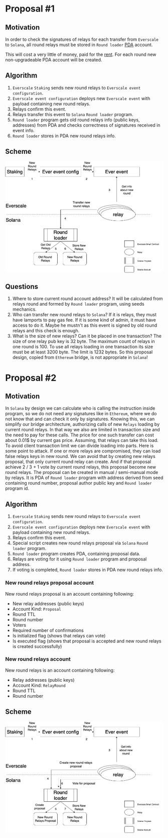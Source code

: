 # Proposal #1

## Motivation

In order to check the signatures of relays for each transfer from `Everscale` to `Solana`, all round relays must be stored in `Round loader` [PDA](https://pencilflip.medium.com/learning-solana-3-what-is-a-program-derived-address-732b06def7c1) account. 

This will cost a very little of money, paid for the [rent](https://docs.solana.com/developing/programming-model/accounts#rent). 
For each round new non-upgradeable PDA account will be created.

## Algorithm

1. `Everscale` `Staking` sends new round relays to `Everscale event configuration`.
2. `Everscale event configuration` deploys new `Everscale event` with payload containing new round relays.
3. Relays confirm this event.
4. Relays transfer this event to `Solana` `Round loader` program.
5. `Round loader` program gets old round relays info (public keys, addresses) from PDA and checks correctness of signatures received in event info.
6. `Round loader` stores in PDA new round relays info.

## Scheme

![Relays round loading](../png/relays_round_loading.png "Relays round loading")

## Questions

1. Where to store current round account address?
It will be calculated from relays round and formed by `Round loader` program, using seeds mechanics.
2. Who can transfer new round relays to `Solana`?
If it is relays, they must have lamports to pay gas fee. 
If it is some kind of admin, it must have access to do it. Maybe he mustn't as this event is signed by old round relays and this check is enough.
3. What is the size of new relays? Can it be placed in one transaction?
The size of one relay pub key is 32 byte. The maximum count of relays in one round is 100. To use all relays loading in one transaction
its size must be at least 3200 byte. The limit is 1232 bytes. So this proposal design, copied from `Ethereum` bridge, is not appropriate in `Solana`! 

# Proposal #2

## Motivation

In `Solana` by design we can calculate who is calling the instruction inside program, so we do not need any signatures like in `Ethereum`, where we do not know that and can 
check it only by signatures. Knowing this, we can simplify our bridge architecture, authorizing calls of new `Relays` loading by current round relays. 
In that way we also are limited in transaction size and the need to pay for these calls.
The price for one such transfer can cost about 0.01$ by current gas price. Assuming, that relays can take this load.
To avoid client transaction limit we can divide loading into parts.
Here is some point to attack. If one or more relays are compromised, they can load false relays keys in new round.
We can avoid that by creating new relays proposal, that only current round relay can create. And if that proposal 
achieve 2 / 3 + 1 vote by current round relays, this proposal become new round relays. 
The proposal can be created in manual / semi-manual mode by relays. It is PDA of `Round loader` program with address derived
from seed containing round number, proposal author public key and `Round loader` program id.

## Algorithm

1. `Everscale` `Staking` sends new round relays to `Everscale event configuration`.
2. `Everscale event configuration` deploys new `Everscale event` with payload containing new round relays.
3. Relays confirm this event.
4. Special script creates new round relays proposal via `Solana` `Round loader` program.
5. `Round loader` program creates PDA, containing proposal data.
6. Relays are voting for it using `Round loader` program and proposal address.
7. If voting is completed, `Round loader` stores in PDA new round relays info.

### New round relays proposal account

New round relays proposal is an account containing following:
* New relay addresses (public keys)
* Account Kind: `Proposal`
* Round TTL
* Round number
* Voters
* Required number of confirmations
* Is initialized flag (shows that relays can vote)
* Is executed flag (shows that proposal is accepted and new round relays is created successfully)
  
### New round relays account

New round relays is an account containing following:
* Relay addresses (public keys)
* Account Kind: `RelayRound`
* Round TTL
* Round number

## Scheme

![Relays round loading 2](../png/relays_round_loading_2.png "Relays round loading 2")